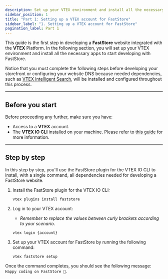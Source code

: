 ```yaml
---
description: Set up your VTEX environment and install all the necessary apps to start developing with FastStore
sidebar_position: 1
title: "Part 1: Setting up a VTEX account for FastStore"
sidebar_label: "1. Setting up a VTEX account for FastStore"
pagination_label: Part 1
---
```


This guide is the first step in developing a **FastStore** website integrated with the **VTEX** Platform. In the following section, you will set up your VTEX environment and install all the necessary apps to start developing with FastStore.

Notice that you must complete the following steps before developing your storefront or configuring your website DNS because needed dependencies, such as [VTEX Intelligent Search](https://help.vtex.com/tracks/vtex-intelligent-search), will be installed and configured throughout this process.

---

## Before you start

Before proceeding any further, make sure you have:

- Access to a **VTEX** account.
- The **VTEX IO CLI** installed on your machine. Please refer to [this guide](https://developers.vtex.com/vtex-developer-docs/docs/vtex-io-documentation-vtex-io-cli-installation-and-command-reference) for more information.

---

## Step by step

In this step by step, you'll use the FastStore plugin for the VTEX IO CLI to install, with a single command, all dependencies needed for developing a FastStore website.

1. Install the FastStore plugin for the VTEX IO CLI:

   ```
   vtex plugins install faststore
   ```

2. Log in to your VTEX account:

   - _Remember to replace the values between curly brackets according to your scenario._

   ```
   vtex login {account}
   ```

3. Set up your VTEX account for FastStore by running the following command:

   ```
   vtex faststore setup
   ```

Once the command completes, you should see the following message: `Happy coding on FastStore 🎉`.